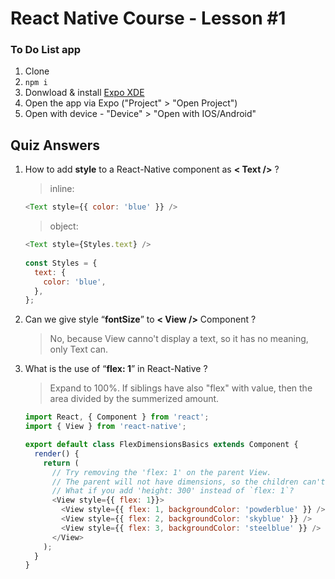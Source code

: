 # React Native Course - Lesson #1
### To Do List app
1. Clone
2. ```npm i```
3. Donwload & install [Expo XDE](https://docs.expo.io/versions/latest/introduction/installation.html)
4. Open the app via Expo ("Project" > "Open Project")
5. Open with device - "Device" > "Open with IOS/Android"
## Quiz Answers

1. How to add __style__ to a React-Native component as __< Text />__ ?
   > inline:
   ```javascript
   <Text style={{ color: 'blue' }} />
   ```
   > object:
   ```javascript
   <Text style={Styles.text} />
  
   const Styles = {
     text: {
       color: 'blue',
     },
   };
   ```

2. Can we give style “__fontSize__” to __< View />__ Component ?
   > No, because View canno't display a text, so it has no meaning, only Text can.
   
3. What is the use of “__flex: 1__” in React-Native ?
   > Expand to 100%. 
   If siblings have also "flex" with value, then the area divided by the summerized amount.
   ```javascript
   import React, { Component } from 'react';
   import { View } from 'react-native';

   export default class FlexDimensionsBasics extends Component {
     render() {
       return (
         // Try removing the 'flex: 1' on the parent View.
         // The parent will not have dimensions, so the children can't expand.
         // What if you add 'height: 300' instead of `flex: 1`?
         <View style={{ flex: 1}}>
           <View style={{ flex: 1, backgroundColor: 'powderblue' }} />
           <View style={{ flex: 2, backgroundColor: 'skyblue' }} />
           <View style={{ flex: 3, backgroundColor: 'steelblue' }} />
         </View>
       );
     }
   }
   ```
